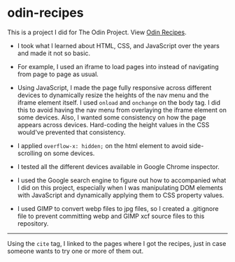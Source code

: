 # odin-recipes

This is a project I did for The Odin Project.
View [Odin Recipes](https://tkdblake93.github.io/odin-recipes/).

- I took what I learned about HTML, CSS, and JavaScript
  over the years and made it not so basic.

- For example, I used an iframe to load pages into
  instead of navigating from page to page as usual.

- Using JavaScript, I made the page fully responsive
  across different devices to dynamically resize the
  heights of the nav menu and the iframe element itself.
  I used `onload` and `onchange` on the body tag. I did
  this to avoid having the nav menu from overlaying the
  iframe element on some devices. Also, I wanted some
  consistency on how the page appears across devices.
  Hard-coding the height values in the CSS would've
  prevented that consistency.

- I applied `overflow-x: hidden;` on the html element
  to avoid side-scrolling on some devices.

- I tested all the different devices available in Google
  Chrome inspector.

- I used the Google search engine to figure out how to
  accompanied what I did on this project, especially
  when I was manipulating DOM elements with JavaScript
  and dynamically applying them to CSS property values.

- I used GIMP to convert webp files to jpg files, so
  I created a .gitignore file to prevent committing webp
  and GIMP xcf source files to this repository.

---

Using the `cite` tag, I linked to the pages where I got
the recipes, just in case someone wants to try one or
more of them out.
